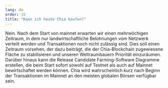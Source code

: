 ```yaml
---
lang: de
order: 15
title: "Kann ich heute Chia kaufen?"
---
```


Nein. Nach dem Start von mainnet erwarten wir einen mehrwöchigen Zeitraum, in dem nur landwirtschaftliche Belohnungen vom Netzwerk verteilt werden und Transaktionen noch nicht zulässig sind. Dies soll einen Zeitraum vorsehen, der dazu beiträgt, die der Chia-Blockchain zugewiesene Fläche zu stabilisieren und unseren Weltraumbauern Priorität einzuräumen. Darüber hinaus kann die Release Candidate Farming-Software Diagramme erstellen, die beim Start sofort sowohl auf Testnet als auch auf Mainnet bewirtschaftet werden können. Chia wird wahrscheinlich kurz nach Beginn der Transaktionen im Mainnet an den meisten globalen Börsen verfügbar sein.
